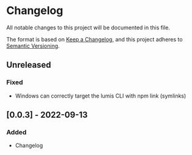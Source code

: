 # Changelog

All notable changes to this project will be documented in this file.

The format is based on [Keep a Changelog](https://keepachangelog.com/en/1.0.0/),
and this project adheres to [Semantic Versioning](https://semver.org/spec/v2.0.0.html).

## Unreleased
### Fixed
- Windows can correctly target the lumis CLI with npm link (symlinks)


## [0.0.3] - 2022-09-13
### Added
- Changelog
